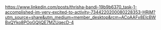 https://www.linkedin.com/posts/thrisha-bandi-19b9b6370_task-1-accomplished-im-very-excited-to-activity-7344220200080228353-HRjM?utm_source=share&utm_medium=member_desktop&rcm=ACoAAFv8EIcBWBxQYko8POoGQIjQE7MZUqecD-4
